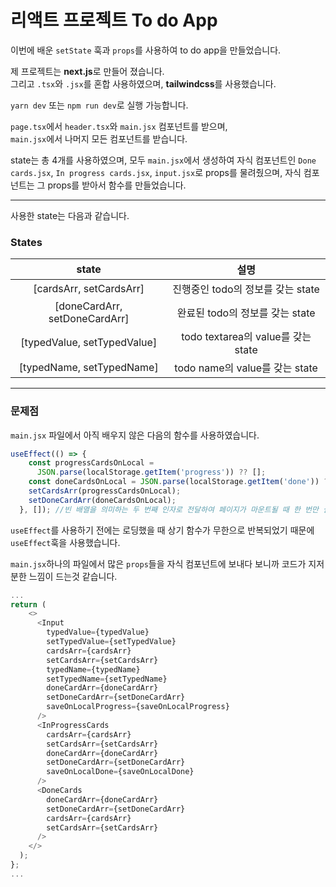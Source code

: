 # 리액트 프로젝트 To do App
이번에 배운 `setState` 훅과 `props`를 사용하여 to do app을 만들었습니다.

제 프로젝트는 **next.js**로 만들어 졌습니다. <br>그리고 `.tsx`와 `.jsx`를 혼합 사용하였으며, **tailwindcss**를 사용했습니다.

`yarn dev` 또는 `npm run dev`로 실행 가능합니다.

`page.tsx`에서 `header.tsx`와 `main.jsx` 컴포넌트를 받으며,<br>
`main.jsx`에서 나머지 모든 컴포넌트를 받습니다.

state는 총 4개를 사용하였으며, 모두 `main.jsx`에서 생성하여 자식 컴포넌트인 `Done cards.jsx`, `In progress cards.jsx`, `input.jsx`로 props를 물려줬으며, 자식 컴포넌트는 그 props를 받아서 함수를 만들었습니다.
___
사용한 state는 다음과 같습니다.

### States
|state|설명|
|:--:|:--:|
|[cardsArr, setCardsArr] |진행중인 todo의 정보를 갖는 state|
|[doneCardArr, setDoneCardArr] |완료된 todo의 정보를 갖는 state|
|[typedValue, setTypedValue] |todo textarea의 value를 갖는 state|
|[typedName, setTypedName] |todo name의 value를 갖는 state|
___
### 문제점
`main.jsx` 파일에서 아직 배우지 않은 다음의 함수를 사용하였습니다.
```js
useEffect(() => {
    const progressCardsOnLocal =
      JSON.parse(localStorage.getItem('progress')) ?? [];
    const doneCardsOnLocal = JSON.parse(localStorage.getItem('done')) ?? [];
    setCardsArr(progressCardsOnLocal);
    setDoneCardArr(doneCardsOnLocal);
  }, []); //빈 배열을 의미하는 두 번째 인자로 전달하여 페이지가 마운트될 때 한 번만 실행되도록 설정
```
`useEffect`를 사용하기 전에는 로딩했을 때 상기 함수가 무한으로 반복되었기 때문에 `useEffect`훅을 사용했습니다.

`main.jsx`하나의 파일에서 많은 `props`들을 자식 컴포넌트에 보내다 보니까 코드가 지저분한 느낌이 드는것 같습니다.
```js
...
return (
    <>
      <Input
        typedValue={typedValue}
        setTypedValue={setTypedValue}
        cardsArr={cardsArr}
        setCardsArr={setCardsArr}
        typedName={typedName}
        setTypedName={setTypedName}
        doneCardArr={doneCardArr}
        setDoneCardArr={setDoneCardArr}
        saveOnLocalProgress={saveOnLocalProgress}
      />
      <InProgressCards
        cardsArr={cardsArr}
        setCardsArr={setCardsArr}
        doneCardArr={doneCardArr}
        setDoneCardArr={setDoneCardArr}
        saveOnLocalDone={saveOnLocalDone}
      />
      <DoneCards
        doneCardArr={doneCardArr}
        setDoneCardArr={setDoneCardArr}
        cardsArr={cardsArr}
        setCardsArr={setCardsArr}
      />
    </>
  );
};
...
```
